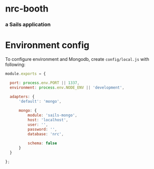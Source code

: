 # nrc-booth
### a Sails application

# Environment config

To configure environment and Mongodb, create `config/local.js` with following:

```js
module.exports = {

  port: process.env.PORT || 1337,
  environment: process.env.NODE_ENV || 'development',

  adapters: {
      'default': 'mongo',
      
      mongo: {
          module: 'sails-mongo',
          host: 'localhost',
          user: '',
          password: '',
          database: 'nrc',
          
          schema: false
      }
  }

};
```

